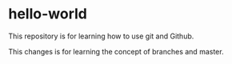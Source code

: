 # hello-world
This repository is for learning how to use git and Github.

This changes is for learning the concept of branches and master.
